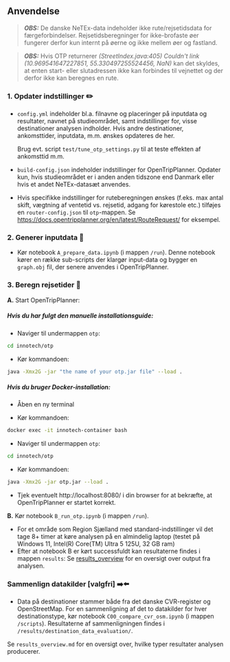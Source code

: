 
## Anvendelse

> **_OBS:_**  De danske NeTEx-data indeholder ikke rute/rejsetidsdata for færgeforbindelser. Rejsetidsberegninger for ikke-brofaste øer fungerer derfor kun internt på øerne og ikke mellem øer og fastland.

> **_OBS:_**  Hvis OTP returnerer *(StreetIndex.java:405) Couldn't link (10.969541647227851, 55.330497255524456, NaN)* kan det skyldes, at enten start- eller slutadressen ikke kan forbindes til vejnettet og der derfor ikke kan beregnes en rute.

### 1. Opdater indstillinger :pencil2:

* ``config.yml`` indeholder bl.a. filnavne og placeringer på inputdata og resultater, navnet på studieområdet, samt indstillinger for, visse destinationer analysen indholder.
Hvis andre destinationer, ankomsttider, inputdata, m.m. ønskes opdateres de her. 

    Brug evt. script ```test/tune_otp_settings.py``` til at teste effekten af ankomsttid m.m.

* ``build-config.json`` indeholder indstillinger for OpenTripPlanner. Opdater kun, hvis studieområdet er i anden anden tidszone end Danmark eller hvis et andet NeTEx-datasæt anvendes.

* Hvis specifikke indstillinger for ruteberegningen ønskes (f.eks. max antal skift, vægtning af ventetid vs. rejsetid, adgang for kørestole etc.) tilføjes en ``router-config.json`` til ``otp``-mappen. Se https://docs.opentripplanner.org/en/latest/RouteRequest/ for eksempel.


### 2. Generer inputdata :arrows_counterclockwise:

- Kør notebook ``A_prepare_data.ipynb`` (i mappen ``/run``).
Denne notebook kører en række sub-scripts der klargør input-data og bygger en ``graph.obj`` fil, der senere anvendes i OpenTripPlanner.

### 3. Beregn rejsetider :bus:

**A.** Start OpenTripPlanner:

##### Hvis du har fulgt den manuelle installationsguide:

* Naviger til undermappen ``otp``:

```bash
cd innotech/otp
```

* Kør kommandoen:
```bash
java -Xmx2G -jar "the name of your otp.jar file" --load .
```

##### Hvis du bruger Docker-installation:

* Åben en ny terminal

* Kør kommandoen:

```bash
docker exec -it innotech-container bash
```

* Naviger til undermappen ``otp``:

```bash
cd innotech/otp
```

* Kør kommandoen:

```bash
java -Xmx2G -jar otp.jar --load .
```

- Tjek eventuelt http://localhost:8080/ i din browser for at bekræfte, at OpenTripPlanner er startet korrekt.

**B.** Kør notebook ``B_run_otp.ipynb`` (i mappen ``/run``).

- For et område som Region Sjælland med standard-indstillinger vil det tage 8+ timer at køre analysen på en almindelig laptop (testet på  Windows 11, Intel(R) Core(TM) Ultra 5 125U, 32 GB ram)
- Efter at notebook B er kørt successfuldt kan resultaterne findes i mappen ``results``: Se [results_overview](results_overview.md) for en oversigt over output fra analysen.

 
### Sammenlign datakilder [valgfri] :arrow_right::arrow_left:

- Data på destinationer stammer både fra det danske CVR-register og OpenStreetMap. For en sammenligning af det to datakilder for hver destinationstype, kør notebook ``C00_compare_cvr_osm.ipynb`` (i mappen ``/scripts``). Resultaterne af sammenligningen findes i ``/results/destination_data_evaluation/``.

Se ``results_overview.md`` for en oversigt over, hvilke typer resultater analysen producerer.


